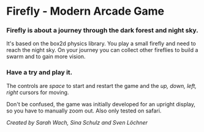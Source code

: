 # Firefly - Modern Arcade Game

### Firefly is about a journey through the dark forest and night sky.
It's based on the box2d physics library. You play a small firefly and need to reach the night sky.
On your journey you can collect other fireflies to build a swarm and to gain more vision.

### Have a try and play it.
The controls are *space* to start and restart the game and the *up, down, left, right* cursors for moving.

Don't be confused, the game was initially developed for an upright display, so you have to manually zoom out.
Also only tested on safari.


*Created by Sarah Wach, Sina Schulz and Sven Löchner*